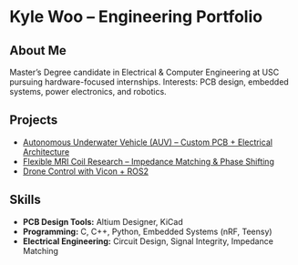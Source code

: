 # Kyle Woo – Engineering Portfolio

## About Me
Master’s Degree candidate in Electrical & Computer Engineering at USC pursuing hardware-focused internships. 
Interests: PCB design, embedded systems, power electronics, and robotics.

## Projects
- [Autonomous Underwater Vehicle (AUV) – Custom PCB + Electrical Architecture](./AUV/README.md)  
- [Flexible MRI Coil Research – Impedance Matching & Phase Shifting](./Khan%20Lab%20MRI%20project/README.md)
- [Drone Control with Vicon + ROS2](./SIA%20Drone%20Lab/README.md)


## Skills
- **PCB Design Tools:** Altium Designer, KiCad  
- **Programming:** C, C++, Python, Embedded Systems (nRF, Teensy)  
- **Electrical Engineering:** Circuit Design, Signal Integrity, Impedance Matching  
